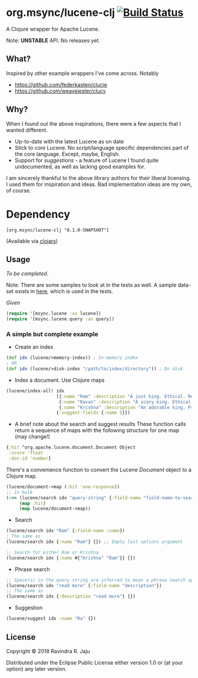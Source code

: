 # org.msync/lucene-clj [![Build Status](https://secure.travis-ci.org/jaju/lucene-clj.png)](http://travis-ci.org/jaju/lucene-clj)

A Clojure wrapper for Apache Lucene.

Note: **UNSTABLE** API. No releases yet.

## What?

Inspired by other example wrappers I've come across.
Notably
 - https://github.com/federkasten/clucie
 - https://github.com/weavejester/clucy

## Why?

When I found out the above inspirations, there were a few aspects that I wanted different.
* Up-to-date with the latest Lucene as on date
* Stick to _core_ Lucene. No script/language specific dependencies part of the core language. Except, maybe, English.
* Support for _suggestions_ - a feature of Lucene I found quite undocumented, as well as lacking good examples for.

I am sincerely thankful to the above library authors for their liberal licensing. I used them for inspiration and ideas.
Bad implementation ideas are my own, of course.

# Dependency
    [org.msync/lucene-clj "0.1.0-SNAPSHOT"]
(Available via [clojars](https://clojars.org/search?q=lucene-clj))

## Usage

_To be completed_. 

Note: There are some samples to look at in the tests as well. A sample data-set exists in [here](test-resources/sample-data.csv),
which is used in the tests.

_Given_
```clojure
(require '[msync.lucene :as lucene])
(require '[msync.lucene.query :as query])
```

### A simple but complete example

* Create an index
```clojure
(def idx (lucene/>memory-index)) ; In-memory index
; OR
(def idx (lucene/>disk-index "/path/to/index/directory")) ; On disk
```

* Index a document. Use Clojure maps
```clojure
(lucene/index-all! idx
                   [{:name "Ram" :description "A just king. Ethical. Read more in Ramayan."}
                    {:name "Ravan" :description "A scary king. Ethical villain. Read more in Ramayan."}
                    {:name "Krishna" :description "An adorable king. Pragmatic. Read about him in the Mahabharat."}]
                   {:suggest-fields {:name 5}})
```

* A brief note about the search and suggest results
These function calls return a sequence of maps with the following structure for one map (may change!)
```clojure
{:hit ^org.apache.lucene.document.Document Object
 :score 'float
 :doc-id 'number}
```

There's a convenience function to convert the Lucene _Document_ object to a Clojure map.
```clojure
(lucene/document->map (:hit 'one-response))
;; In bulk
(->> (lucene/search idx "query-string" {:field-name "field-name-to-search-in"})
     (map :hit)
     (map lucene/document->map))
```

* Search
```clojure
(lucene/search idx "Ram" {:field-name :name})
; The same as
(lucene/search idx {:name "Ram"} {}) ;; Empty last options argument

;; Search for either Ram or Krishna
(lucene/search idx {:name #{"Krishna" "Ram"}} {})
```

* Phrase search
```clojure
;; Space(s) in the query string are inferred to mean a phrase search operation
(lucene/search idx "read more" {:field-name "description"})
;; The same as
(lucene/search idx {:description "read more"} {})
```

* Suggestion
```clojure
(lucene/suggest idx :name "Ra" {})
```

## License

Copyright © 2018 Ravindra R. Jaju

Distributed under the Eclipse Public License either version 1.0 or (at
your option) any later version.
